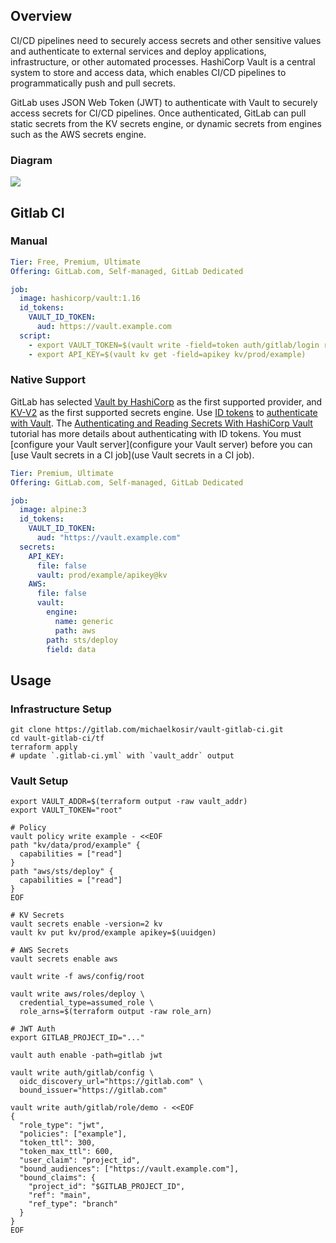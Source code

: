 ## Overview
CI/CD pipelines need to securely access secrets and other sensitive values and authenticate to external services and deploy applications, infrastructure, or other automated processes. HashiCorp Vault is a central system to store and access data, which enables CI/CD pipelines to programmatically push and pull secrets.

GitLab uses JSON Web Token (JWT) to authenticate with Vault to securely access secrets for CI/CD pipelines. Once authenticated, GitLab can pull static secrets from the KV secrets engine, or dynamic secrets from engines such as the AWS secrets engine.

### Diagram
<img src="https://docs.gitlab.com/ee/ci/img/gitlab_vault_workflow_v13_4.png">


## Gitlab CI
### Manual

```yaml
Tier: Free, Premium, Ultimate
Offering: GitLab.com, Self-managed, GitLab Dedicated
```

```yaml
job:
  image: hashicorp/vault:1.16
  id_tokens:
    VAULT_ID_TOKEN:
      aud: https://vault.example.com
  script:
    - export VAULT_TOKEN=$(vault write -field=token auth/gitlab/login role=example jwt=$VAULT_ID_TOKEN)
    - export API_KEY=$(vault kv get -field=apikey kv/prod/example)
```

### Native Support
GitLab has selected [Vault by HashiCorp](https://www.vaultproject.io/) as the first supported provider, and [KV-V2](https://developer.hashicorp.com/vault/docs/secrets/kv/kv-v2) as the first supported secrets engine. Use [ID tokens](https://docs.gitlab.com/ee/ci/yaml/index.html#id_tokens) to [authenticate with Vault](https://developer.hashicorp.com/vault/docs/auth/jwt#jwt-authentication). The [Authenticating and Reading Secrets With HashiCorp Vault](https://docs.gitlab.com/ee/ci/examples/authenticating-with-hashicorp-vault/index.html) tutorial has more details about authenticating with ID tokens. You must [configure your Vault server](configure your Vault server) before you can [use Vault secrets in a CI job](use Vault secrets in a CI job).

```yaml
Tier: Premium, Ultimate
Offering: GitLab.com, Self-managed, GitLab Dedicated
```

```yaml
job:
  image: alpine:3
  id_tokens:
    VAULT_ID_TOKEN:
      aud: "https://vault.example.com"
  secrets:
    API_KEY:
      file: false
      vault: prod/example/apikey@kv 
    AWS:
      file: false
      vault:
        engine:
          name: generic
          path: aws
        path: sts/deploy
        field: data
```

## Usage
### Infrastructure Setup
```shell
git clone https://gitlab.com/michaelkosir/vault-gitlab-ci.git
cd vault-gitlab-ci/tf
terraform apply
# update `.gitlab-ci.yml` with `vault_addr` output
```

### Vault Setup
```shell
export VAULT_ADDR=$(terraform output -raw vault_addr)
export VAULT_TOKEN="root"

# Policy
vault policy write example - <<EOF
path "kv/data/prod/example" {
  capabilities = ["read"]
}
path "aws/sts/deploy" {
  capabilities = ["read"]
}
EOF

# KV Secrets
vault secrets enable -version=2 kv
vault kv put kv/prod/example apikey=$(uuidgen)

# AWS Secrets
vault secrets enable aws

vault write -f aws/config/root

vault write aws/roles/deploy \
  credential_type=assumed_role \
  role_arns=$(terraform output -raw role_arn)

# JWT Auth
export GITLAB_PROJECT_ID="..."

vault auth enable -path=gitlab jwt

vault write auth/gitlab/config \
  oidc_discovery_url="https://gitlab.com" \
  bound_issuer="https://gitlab.com"

vault write auth/gitlab/role/demo - <<EOF
{
  "role_type": "jwt",
  "policies": ["example"],
  "token_ttl": 300,
  "token_max_ttl": 600,
  "user_claim": "project_id",
  "bound_audiences": ["https://vault.example.com"],
  "bound_claims": {
    "project_id": "$GITLAB_PROJECT_ID",
    "ref": "main",
    "ref_type": "branch"
  }
}
EOF

```
